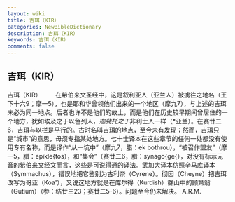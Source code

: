 ```yaml
---
layout: wiki
title: 吉珥（KIR）
categories: NewBibleDictionary
description: 吉珥（KIR）
keywords: 吉珥（KIR）
comments: false
---
```


## 吉珥（KIR）



吉珥（KIR）
　　在希伯来文圣经中，这是叙利亚人（亚兰人）被掳往之地名（王下十六9；摩一5），也是耶和华曾领他们出来的一个地区（摩九7），与上述的吉珥未必为同一地点。后者也许不是他们的故土，而是他们在历史较早期间曾居住的一个地方，犹如埃及之于以色列人，*迦斐托之于*非利士人一样（*亚兰）。在赛廿二6，吉珥与以拦是平行的。古时名叫吉珥的地点，至今未有发现；然而，吉珥只是“城市”的意思，毋须专指某处地方。七十士译本在这些章节的任何一处都没有使用专有名称，而是译作“从一坑中”（摩九7，腊：ek bothrou），“被召作盟友”（摩一5，腊：epikle{tos），和“集会”（赛廿二6，腊：synago{ge{），对没有标示元音的希伯来文经文而言，这些是可说得通的译法。武加大译本仿照辛马库译本（Symmachus），错误地把它鉴别为古利奈（Cyrene）。彻因（Cheyne）把吉珥改写为哥亚（Koa'），又说这地方就是在库尔得（Kurdish）群山中的顾第翁（Gutium）（参：结廿三23；赛廿二5-6）。问题至今仍未解决。
A.R.M.




